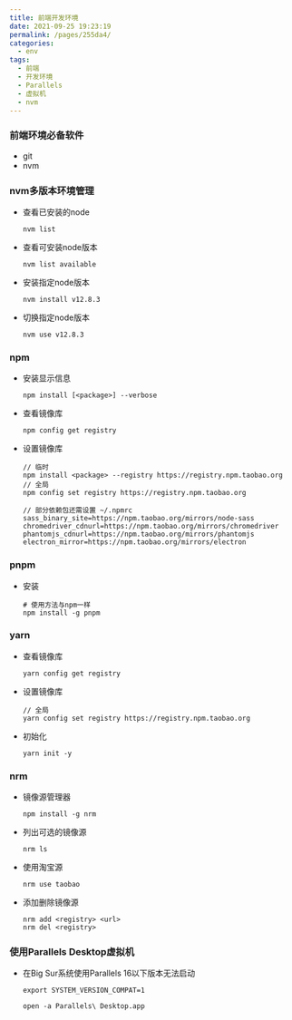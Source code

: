```yaml
---
title: 前端开发环境
date: 2021-09-25 19:23:19
permalink: /pages/255da4/
categories:
  - env
tags:
  - 前端
  - 开发环境
  - Parallels
  - 虚拟机
  - nvm
---
```


### 前端环境必备软件
- git
- nvm

### nvm多版本环境管理
- 查看已安装的node
    ```
    nvm list
    ```
- 查看可安装node版本
    ```
    nvm list available
    ```
- 安装指定node版本
    ```
    nvm install v12.8.3
    ```
- 切换指定node版本
    ```
    nvm use v12.8.3
    ```

### npm
- 安装显示信息
    ```
    npm install [<package>] --verbose
    ```
- 查看镜像库
    ```
    npm config get registry
    ```
- 设置镜像库
    ```
    // 临时
    npm install <package> --registry https://registry.npm.taobao.org
    // 全局
    npm config set registry https://registry.npm.taobao.org
    
    // 部分依赖包还需设置 ~/.npmrc
    sass_binary_site=https://npm.taobao.org/mirrors/node-sass
    chromedriver_cdnurl=https://npm.taobao.org/mirrors/chromedriver
    phantomjs_cdnurl=https://npm.taobao.org/mirrors/phantomjs
    electron_mirror=https://npm.taobao.org/mirrors/electron
    ```
   
### pnpm
- 安装
    ```
    # 使用方法与npm一样
    npm install -g pnpm
    ```
### yarn
- 查看镜像库
    ```
    yarn config get registry
    ```
- 设置镜像库
    ```
    // 全局
    yarn config set registry https://registry.npm.taobao.org
    ```
- 初始化
    ```
    yarn init -y
    ```
   
### nrm
- 镜像源管理器
    ```
    npm install -g nrm
    ```
- 列出可选的镜像源
    ```
    nrm ls
    ```
- 使用淘宝源
    ```
    nrm use taobao
    ```
- 添加删除镜像源
    ```
    nrm add <registry> <url>
    nrm del <registry>
    ```

### 使用Parallels Desktop虚拟机
- 在Big Sur系统使用Parallels 16以下版本无法启动
    ```
    export SYSTEM_VERSION_COMPAT=1
    
    open -a Parallels\ Desktop.app
    ```